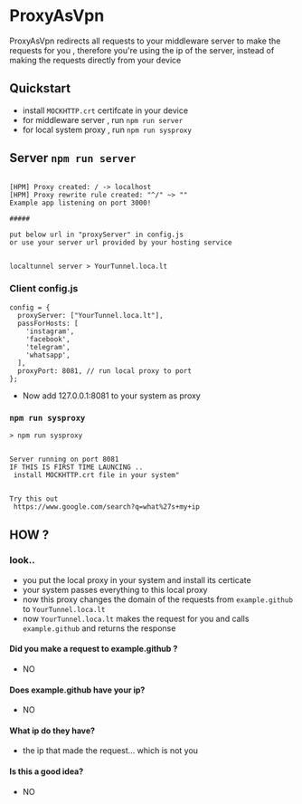 # ProxyAsVpn

ProxyAsVpn redirects all requests to your middleware server to make the requests for you , therefore you're using the ip of the server, instead of making the requests directly from your device

## Quickstart

- install `MOCKHTTP.crt` certifcate in your device
- for middleware server , run `npm run server`
- for local system proxy , run `npm run sysproxy`

## Server `npm run server`

```node server.js

[HPM] Proxy created: / -> localhost
[HPM] Proxy rewrite rule created: "^/" ~> ""
Example app listening on port 3000!

#####

put below url in "proxyServer" in config.js
or use your server url provided by your hosting service


localtunnel server > YourTunnel.loca.lt
```

### Client config.js

```
config = {
  proxyServer: ["YourTunnel.loca.lt"],
  passForHosts: [
    'instagram',
    'facebook',
    'telegram',
    'whatsapp',
  ],
  proxyPort: 8081, // run local proxy to port
};
```

- Now add 127.0.0.1:8081 to your system as proxy

### `npm run sysproxy`

```
> npm run sysproxy


Server running on port 8081
IF THIS IS FIRST TIME LAUNCING ..
 install MOCKHTTP.crt file in your system"


Try this out
 https://www.google.com/search?q=what%27s+my+ip

```

## HOW ?

### look..

- you put the local proxy in your system and install its certicate
- your system passes everything to this local proxy
- now this proxy changes the domain of the requests from `example.github` to `YourTunnel.loca.lt`
- now `YourTunnel.loca.lt` makes the request for you and calls `example.github` and returns the response

#### Did you make a request to example.github ?

- NO

#### Does example.github have your ip?

- NO

#### What ip do they have?

- the ip that made the request... which is not you

#### Is this a good idea?

- NO
